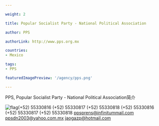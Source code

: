 ```yaml
---

weight: 2

title: Popular Socialist Party - National Political Association

author: PPS

authorLink: http://www.pps.org.mx 

countries: 
- Mexico

tags: 
- PPS

featuredImagePreview: '/agency/pps.png'

---
```


PPS, Popular Socialist Party - National Political Association简介 

<!--more-->

![flag](/agency/pps.png)(+52) 55330816 (+52) 55330817 (+52) 55330818 (+52) 55330816 (+52) 55330817 (+52) 55330818 ppsprens@infinitummail.com ppsdn2003@yahoo.com.mx jaogazp@hotmail.com